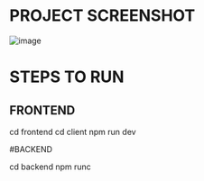 # PROJECT SCREENSHOT

![image](https://github.com/khalilahmed97/Instagram-Clone/assets/101020879/68b1d101-0450-4d60-bf8e-2723349e23a7)


# STEPS TO RUN

## FRONTEND

cd frontend
cd client
npm run dev

#BACKEND

cd backend
npm runc
